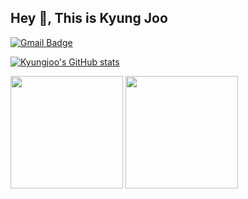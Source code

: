 ## Hey 👋, This is Kyung Joo
[![Gmail Badge](https://img.shields.io/badge/-joou3982@gmail.com-c14438?style=flat&logo=Gmail&logoColor=white&link=mailto:joou3982@gmail.com)](mailto:joou3982@gmail.com) 

[![Kyungjoo's GitHub stats](https://github-readme-stats.vercel.app/api?username=kzoou2&show_icons=true&theme=holi)](https://github.com/kzoou2/github-readme-stats)

<p>
  <img height="180em" src="https://github-readme-stats.vercel.app/api?username=kzoou2&show_icons=true&theme=holi)&include_all_commits=true&bg_color=30,e96443,904e95&title_color=fff&text_color=fff">
  <img height="180em" src="https://github-readme-stats.vercel.app/api/top-langs/?username=kzoou2&layout=compact&bg_color=30,e96443,904e95&title_color=fff&text_color=fff">
</p>
<!--START_SECTION:waka-->
<!--END_SECTION:waka-->
